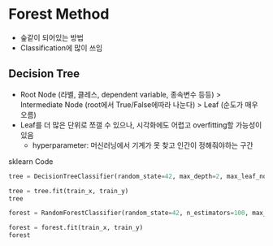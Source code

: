 # Forest Method
* 숲같이 되어있는 방법
* Classification에 많이 쓰임

## Decision Tree
* Root Node (라벨, 클레스, dependent variable, 종속변수 등등) > Intermediate Node (root에서 True/False에따라 나눈다) > Leaf (순도가 매우 오름)
* Leaf를 더 많은 단위로 쪼갤 수 있으나, 시각화에도 어렵고 overfitting할 가능성이 있음
    * hyperparameter: 머신러닝에서 기계가 못 찾고 인간이 정해줘야하는 구간

sklearn Code
```py
tree = DecisionTreeClassifier(random_state=42, max_depth=2, max_leaf_nodes=4)

tree = tree.fit(train_x, train_y)
tree
```
```py
forest = RandomForestClassifier(random_state=42, n_estimators=100, max_features='auto', n_jobs=2, verbose=True)

forest = forest.fit(train_x, train_y)
forest
```